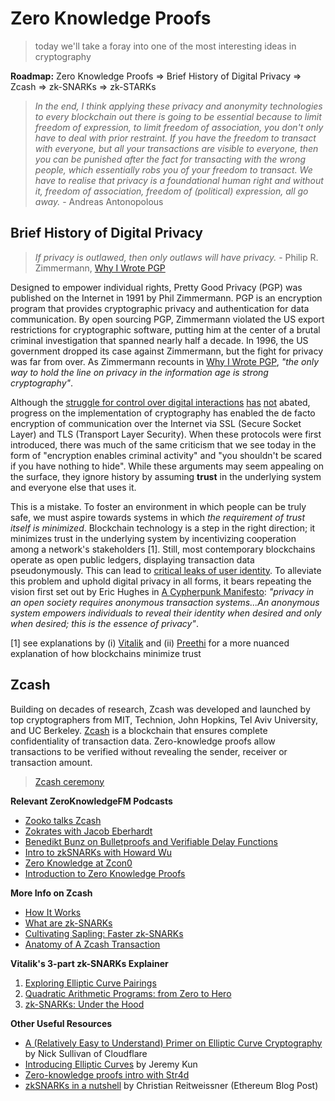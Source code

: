 # Zero Knowledge Proofs

> today we'll take a foray into one of the most interesting ideas in cryptography

**Roadmap:** Zero Knowledge Proofs => Brief History of Digital Privacy => Zcash => zk-SNARKs => zk-STARKs

> *In the end, I think applying these privacy and anonymity technologies to every blockchain out there is going to be essential because to limit freedom of expression, to limit freedom of association, you don't only have to deal with prior restraint. If you have the freedom to transact with everyone, but all your transactions are visible to everyone, then you can be punished after the fact for transacting with the wrong people, which essentially robs you of your freedom to transact. We have to realise that privacy is a foundational human right and without it, freedom of association, freedom of (political) expression, all go away.* - Andreas Antonopolous 

## Brief History of Digital Privacy
> *If privacy is outlawed, then only outlaws will have privacy.* - Philip R. Zimmermann, [Why I Wrote PGP](https://www.philzimmermann.com/EN/essays/WhyIWrotePGP.html)

Designed to empower individual rights, Pretty Good Privacy (PGP) was published on the Internet in 1991 by Phil Zimmermann. PGP is an encryption program that provides cryptographic privacy and authentication for data communication. By open sourcing PGP, Zimmermann violated the US export restrictions for cryptographic software, putting him at the center of a brutal criminal investigation that spanned nearly half a decade. In 1996, the US government dropped its case against Zimmermann, but the fight for privacy was far from over. As Zimmermann recounts in [Why I Wrote PGP](https://www.philzimmermann.com/EN/essays/WhyIWrotePGP.html), *"the only way to hold the line on privacy in the information age is strong cryptography"*.

Although the [struggle for control over digital interactions](https://en.wikipedia.org/wiki/Crypto_Wars#cite_note-55) [has](https://arstechnica.com/tech-policy/2015/01/uk-prime-minister-wants-backdoors-into-messaging-apps-or-hell-ban-them/) [not](https://blogs.wsj.com/digits/2015/01/16/obama-sides-with-cameron-in-encryption-fight/?guid=BL-DGB-39944&dsk=y) abated, progress on the implementation of cryptography has enabled the de facto encryption of communication over the Internet via SSL (Secure Socket Layer) and TLS (Transport Layer Security). When these protocols were first introduced, there was much of the same criticism that we see today in the form of "encryption enables criminal activity" and "you shouldn't be scared if you have nothing to hide". While these arguments may seem appealing on the surface, they ignore history by assuming **trust** in the underlying system and everyone else that uses it. 

This is a mistake. To foster an environment in which people can be truly safe, we must aspire towards systems in which *the requirement of trust itself is minimized*. Blockchain technology is a step in the right direction; it minimizes trust in the underlying system by incentivizing cooperation among a network's stakeholders [1]. Still, most contemporary blockchains operate as open public ledgers, displaying transaction data pseudonymously. This can lead to [critical leaks of user identity](https://www.technologyreview.com/s/608716/bitcoin-transactions-arent-as-anonymous-as-everyone-hoped/). To alleviate this problem and uphold digital privacy in all forms, it bears repeating the vision first set out by Eric Hughes in [A Cypherpunk Manifesto](https://www.activism.net/cypherpunk/manifesto.html): *"privacy in an open society requires anonymous transaction systems...An anonymous system empowers individuals to reveal their identity when desired and only when desired; this is the essence of privacy"*. 

[1] see explanations by (i) [Vitalik](https://blog.ethereum.org/2015/04/27/visions-part-2-the-problem-of-trust/) and (ii) [Preethi](https://medium.com/@preethikasireddy/eli5-what-do-we-mean-by-blockchains-are-trustless-aa420635d5f6) for a more nuanced explanation of how blockchains minimize trust

## Zcash 
Building on decades of research, Zcash was developed and launched by top cryptographers from MIT, Technion, John Hopkins, Tel Aviv University, and UC Berkeley. [Zcash](https://z.cash/) is a blockchain that ensures complete confidentiality of transaction data. Zero-knowledge proofs allow transactions to be verified without revealing the sender, receiver or transaction amount.

> [Zcash ceremony](https://www.wnycstudios.org/story/ceremony)

**Relevant ZeroKnowledgeFM Podcasts**
* [Zooko talks Zcash](https://www.zeroknowledge.fm/50)
* [Zokrates with Jacob Eberhardt](https://www.zeroknowledge.fm/41)
* [Benedikt Bunz on Bulletproofs and Verifiable Delay Functions](https://www.zeroknowledge.fm/40)
* [Intro to zkSNARKs with Howard Wu](https://www.zeroknowledge.fm/38)
* [Zero Knowledge at Zcon0](https://www.zeroknowledge.fm/32)
* [Introduction to Zero Knowledge Proofs](https://www.zeroknowledge.fm/21)

**More Info on Zcash**
* [How It Works](https://z.cash/technology/)
* [What are zk-SNARKs](https://z.cash/technology/zksnarks/)
* [Cultivating Sapling: Faster zk-SNARKs](https://z.cash/blog/cultivating-sapling-faster-zksnarks)
* [Anatomy of A Zcash Transaction](https://z.cash/blog/anatomy-of-zcash/)

**Vitalik's 3-part zk-SNARKs Explainer**
1. [Exploring Elliptic Curve Pairings](https://medium.com/@VitalikButerin/exploring-elliptic-curve-pairings-c73c1864e627)
2. [Quadratic Arithmetic Programs: from Zero to Hero](https://medium.com/@VitalikButerin/quadratic-arithmetic-programs-from-zero-to-hero-f6d558cea649)
3. [zk-SNARKs: Under the Hood](https://medium.com/@VitalikButerin/zk-snarks-under-the-hood-b33151a013f6)

**Other Useful Resources**
* [A (Relatively Easy to Understand) Primer on Elliptic Curve Cryptography](https://blog.cloudflare.com/a-relatively-easy-to-understand-primer-on-elliptic-curve-cryptography/) by Nick Sullivan of Cloudflare
* [Introducing Elliptic Curves](https://jeremykun.com/2014/02/08/introducing-elliptic-curves/) by Jeremy Kun
* [Zero-knowledge proofs intro with Str4d](https://www.youtube.com/watch?v=Y9YgRDJAFEE&t=12s)
* [zkSNARKs in a nutshell](https://blog.ethereum.org/2016/12/05/zksnarks-in-a-nutshell/) by Christian Reitweissner (Ethereum Blog Post)